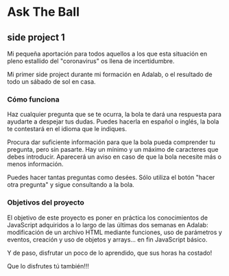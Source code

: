 # Ask The Ball
## side project 1

Mi pequeña aportación para todos aquellos a los que esta situación en pleno estallido del "coronavirus" os llena de incertidumbre.

Mi primer side project durante mi formación en Adalab, o el resultado de todo un sábado de sol en casa.


### Cómo funciona

Haz cualquier pregunta que se te ocurra, la bola te dará una respuesta para ayudarte a despejar tus dudas.
Puedes hacerla en español o inglés, la bola te contestará en el idioma que le indiques.

Procura dar suficiente información para que la bola pueda comprender tu pregunta, pero sin pasarte.
Hay un mínimo y un máximo de caracteres que debes introducir. Aparecerá un aviso en caso de que la bola necesite más o menos información.

Puedes hacer tantas preguntas como desées. Sólo utiliza el botón "hacer otra pregunta" y sigue consultando a la bola.

### Objetivos del proyecto

El objetivo de este proyecto es poner en práctica los conocimientos de JavaScript adquiridos a lo largo de las últimas dos semanas en Adalab: modificación de un archivo HTML mediante funciones, uso de parámetros y eventos, creación y uso de objetos y arrays... en fin JavaScript básico.

Y de paso, disfrutar un poco de lo aprendido, que sus horas ha costado!

Que lo disfrutes tú también!!!


